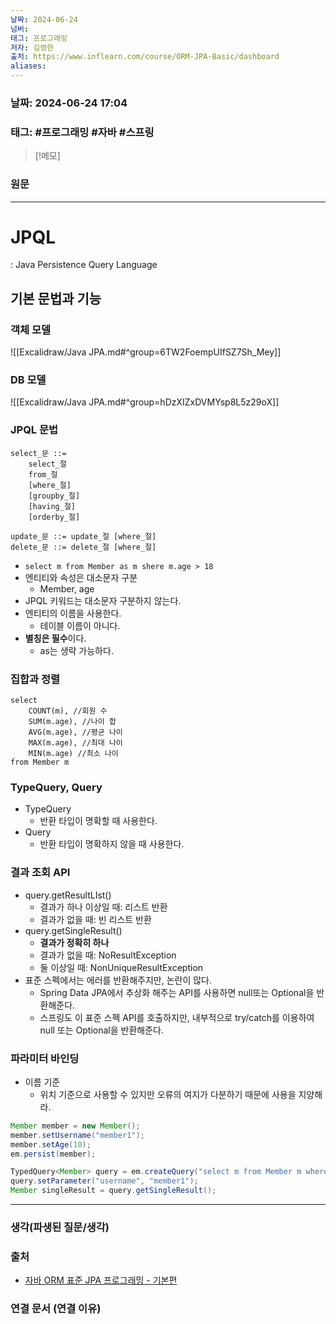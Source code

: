 ```yaml
---
날짜: 2024-06-24
넘버: 
태그: 프로그래밍
저자: 김영한
출처: https://www.inflearn.com/course/ORM-JPA-Basic/dashboard
aliases:
---
```

### 날짜:  2024-06-24 17:04

### 태그: #프로그래밍 #자바 #스프링

>[!메모]
>

### 원문
---
# JPQL
: Java Persistence Query Language
## 기본 문법과 기능
### 객체 모델
![[Excalidraw/Java JPA.md#^group=6TW2FoempUIfSZ7Sh_Mey]]
### DB 모델
![[Excalidraw/Java JPA.md#^group=hDzXIZxDVMYsp8L5z29oX]]
### JPQL 문법
```
select_문 ::=
	select_절
	from_절
	[where_절]
	[groupby_절]
	[having_절]
	[orderby_절]

update_문 ::= update_절 [where_절]
delete_문 ::= delete_절 [where_절]
```
- `select m from Member as m shere m.age > 18`
- 엔티티와 속성은 대소문자 구분
	- Member, age
- JPQL 키워드는 대소문자 구분하지 않는다.
- 엔티티의 이름을 사용한다.
	- 테이블 이름이 아니다.
- **별칭은 필수**이다.
	- as는 생략 가능하다.
### 집합과 정렬
```jpql
select
	COUNT(m), //회원 수
	SUM(m.age), //나이 합
	AVG(m.age), //평균 나이
	MAX(m.age), //최대 나이
	MIN(m.age) //최소 나이
from Member m
```
### TypeQuery, Query
- TypeQuery
	- 반환 타입이 명확할 때 사용한다.
- Query
	- 반환 타입이 명확하지 않을 때 사용한다.
### 결과 조회 API
- query.getResultLIst()
	- 결과가 하나 이상일 때: 리스트 반환
	- 결과가 없을 때: 빈 리스트 반환
- query.getSingleResult()
	- **결과가 정확히 하나**
	- 결과가 없을 때: NoResultException
	- 둘 이상일 때: NonUniqueResultException
- 표준 스펙에서는 에러를 반환해주지만, 논란이 많다.
	- Spring Data JPA에서 추상화 해주는 API를 사용하면 null또는 Optional을 반환해준다.
	- 스프링도 이 표준 스펙 API를 호출하지만, 내부적으로 try/catch를 이용하여 null 또는 Optional을 반환해준다.
### 파라미터 바인딩
- 이름 기준
	- 위치 기준으로 사용할 수 있지만 오류의 여지가 다분하기 때문에 사용을 지양해라.
```java
Member member = new Member();
member.setUsername("member1");
member.setAge(10);
em.persist(member);

TypedQuery<Member> query = em.createQuery("select m from Member m where m.username = :username", Member.class);
query.setParameter("username", "member1");
Member singleResult = query.getSingleResult();
```

---
### 생각(파생된 질문/생각)

### 출처
- [자바 ORM 표준 JPA 프로그래밍 - 기본편](https://www.inflearn.com/course/ORM-JPA-Basic/dashboard)

### 연결 문서 (연결 이유)
